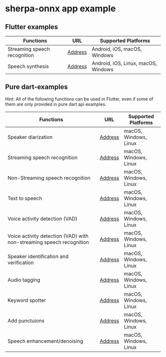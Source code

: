 # sherpa-onnx app example

## Flutter examples

| Functions | URL | Supported Platforms|
|---|---|---|
|Streaming speech recognition| [Address](https://github.com/k2-fsa/sherpa-onnx/tree/master/flutter-examples/streaming_asr)| Android, iOS, macOS, Windows|
|Speech synthesis| [Address](https://github.com/k2-fsa/sherpa-onnx/tree/master/flutter-examples/tts)| Android, iOS, Linux, macOS, Windows|

## Pure dart-examples

Hint: All of the following functions can be used in Flutter, even if some of them are only provided in pure dart api examples.

| Functions | URL | Supported Platforms|
|---|---|---|
|Speaker diarization| [Address](https://github.com/k2-fsa/sherpa-onnx/tree/master/dart-api-examples/speaker-diarization)| macOS, Windows, Linux|
|Streaming speech recognition| [Address](https://github.com/k2-fsa/sherpa-onnx/tree/master/dart-api-examples/streaming-asr)| macOS, Windows, Linux|
|Non-Streaming speech recognition| [Address](https://github.com/k2-fsa/sherpa-onnx/tree/master/dart-api-examples/non-streaming-asr)| macOS, Windows, Linux|
|Text to speech| [Address](https://github.com/k2-fsa/sherpa-onnx/tree/master/dart-api-examples/tts)| macOS, Windows, Linux|
|Voice activity detection (VAD)| [Address](https://github.com/k2-fsa/sherpa-onnx/tree/master/dart-api-examples/vad)| macOS, Windows, Linux|
|Voice activity detection (VAD) with non-streaming speech recognition| [Address](https://github.com/k2-fsa/sherpa-onnx/tree/master/dart-api-examples/vad-with-non-streaming-asr)| macOS, Windows, Linux|
|Speaker identification and verification| [Address](https://github.com/k2-fsa/sherpa-onnx/tree/master/dart-api-examples/speaker-identification)| macOS, Windows, Linux|
|Audio tagging| [Address](https://github.com/k2-fsa/sherpa-onnx/tree/master/dart-api-examples/audio-tagging)| macOS, Windows, Linux|
|Keyword spotter| [Address](https://github.com/k2-fsa/sherpa-onnx/tree/master/dart-api-examples/keyword-spotter)| macOS, Windows, Linux|
|Add punctuions| [Address](https://github.com/k2-fsa/sherpa-onnx/tree/master/dart-api-examples/add-punctuations)| macOS, Windows, Linux|
|Speech enhancement/denoising| [Address](https://github.com/k2-fsa/sherpa-onnx/tree/master/dart-api-examples/speech-enhancement-gtcrn)| macOS, Windows, Linux|
